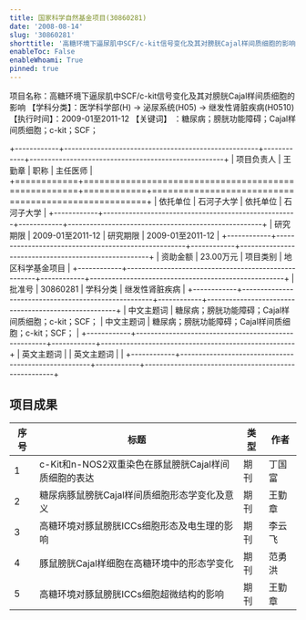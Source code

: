 ```yaml
---
title: 国家科学自然基金项目(30860281)
date: '2008-08-14'
slug: '30860281'
shorttitle: '高糖环境下逼尿肌中SCF/c-kit信号变化及其对膀胱Cajal样间质细胞的影响'
enableToc: False
enableWhoami: True
pinned: true
---
```


项目名称：高糖环境下逼尿肌中SCF/c-kit信号变化及其对膀胱Cajal样间质细胞的影响 【学科分类】：医学科学部(H) -\> 泌尿系统(H05) -\> 继发性肾脏疾病(H0510) 【执行时间】：2009-01至2011-12 【关键词】 ：糖尿病；膀胱功能障碍；Cajal样间质细胞；c-kit；SCF；

+------------+-----------------------------------------------------+------------+-----------------------------------------------------+
| 项目负责人 | 王勤章                                              | 职称       | 主任医师                                            |
+============+=====================================================+============+=====================================================+
| 依托单位   | 石河子大学                                          | 依托单位   | 石河子大学                                          |
+------------+-----------------------------------------------------+------------+-----------------------------------------------------+
| 研究期限   | 2009-01至2011-12                                    | 研究期限   | 2009-01至2011-12                                    |
+------------+-----------------------------------------------------+------------+-----------------------------------------------------+
| 资助金额   | 23.00万元                                           | 项目类别   | 地区科学基金项目                                    |
+------------+-----------------------------------------------------+------------+-----------------------------------------------------+
| 批准号     | 30860281                                            | 学科分类   | 继发性肾脏疾病                                      |
+------------+-----------------------------------------------------+------------+-----------------------------------------------------+
| 中文主题词 | 糖尿病；膀胱功能障碍；Cajal样间质细胞；c-kit；SCF； | 中文主题词 | 糖尿病；膀胱功能障碍；Cajal样间质细胞；c-kit；SCF； |
+------------+-----------------------------------------------------+------------+-----------------------------------------------------+
| 英文主题词 |                                                     | 英文主题词 |                                                     |
+------------+-----------------------------------------------------+------------+-----------------------------------------------------+

## 项目成果

| 序号 | 标题                                                 | 类型 | 作者   |
|------|------------------------------------------------------|------|--------|
| 1    | c-Kit和n-NOS2双重染色在豚鼠膀胱Cajal样间质细胞的表达 | 期刊 | 丁国富 |
| 2    | 糖尿病豚鼠膀胱Cajal样间质细胞形态学变化及意义        | 期刊 | 王勤章 |
| 3    | 高糖环境对豚鼠膀胱ICCs细胞形态及电生理的影响         | 期刊 | 李云飞 |
| 4    | 豚鼠膀胱Cajal样细胞在高糖环境中的形态学变化          | 期刊 | 范勇洪 |
| 5    | 高糖环境对豚鼠膀胱ICCs细胞超微结构的影响             | 期刊 | 王勤章 |
